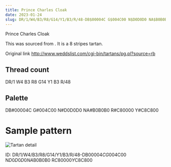 ```yaml
---
title: Prince Charles Cloak
date: 2023-01-24
slug: DR/1/W4/B3/R8/G14/Y1/B3/R/48-DB$00004C G$004C00 N$D0D0D0 NA$B0B0B0 R$C80000 Y$C8C800
---
```

Prince Charles Cloak

This was sourced from <no value>.  It is a 8 stripes tartan.

Original link http://www.weddslist.com/cgi-bin/tartans/pg.pl?source=rb

## Thread count
DR/1 W4 B3 R8 G14 Y1 B3 R/48

## Palette
DB#00004C G#004C00 N#D0D0D0 NA#B0B0B0 R#C80000 Y#C8C800

# Sample pattern

![Tartan detail](tartan.png "DR/1 W4 B3 R8 G14 Y1 B3 R/48 tartan")

ID: DR/1/W4/B3/R8/G14/Y1/B3/R/48-DB$00004C G$004C00 N$D0D0D0 NA$B0B0B0 R$C80000 Y$C8C800